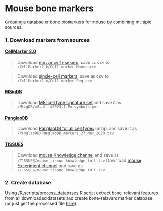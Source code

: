 # Mouse bone markers

Creating a databse of bone biomarkers for mouse by combining multiple sources. 

### 1. Download markers from sources

#### [CellMarker 2.0](http://bio-bigdata.hrbmu.edu.cn/CellMarker/index.html)
> Download [mouse cell markers](http://bio-bigdata.hrbmu.edu.cn/CellMarker/CellMarker_download_files/file/Cell_marker_Mouse.xlsx), save as csv to `/CellMarker2_0/Cell_marker_Mouse.csv`

> Download [single-cell markers](http://bio-bigdata.hrbmu.edu.cn/CellMarker/CellMarker_download_files/file/Cell_marker_Seq.xlsx), save as csv to `/CellMarker2_0/Cell_marker_Seq.csv`

#### [MSigDB](https://www.gsea-msigdb.org/gsea/msigdb/index.jsp)
> Download [M8: cell type signature set](https://www.gsea-msigdb.org/gsea/msigdb/download_file.jsp?filePath=/msigdb/release/2023.1.Mm/m8.all.v2023.1.Mm.symbols.gmt) and save it as `/MSigDB/m8.all.v2023.1.Mm.symbols.gmt`


#### [PanglaoDB](https://panglaodb.se/index.html)
> Download [PanglaoDB for all cell types](https://panglaodb.se/markers/PanglaoDB_markers_27_Mar_2020.tsv.gz) unzip, and save it as `/PanglaoDB/PanglaoDB_markers_27_Mar_2020.tsv`

#### [TISSUES](https://tissues.jensenlab.org/Search)
> Download [mouse Knowledge channel](https://download.jensenlab.org/mouse_tissue_knowledge_full.tsv) and save as `/TISSUES/mouse_tissue_knowledge_full.tsv`
> Download [mouse Experiment channel](https://download.jensenlab.org/mouse_tissue_experiments_full.tsv) and save as `/TISSUES/mouse_tissue_knowledge_full.tsv`

### 2. Create database
Using [/R_scripts/process_databases.R](https://github.com/kkupkova/Mouse-bone-markers/blob/main/R_scripts/process_databases.R) script  extract bone-relevant features from all downloaded datasets and create bone-relavant marker database (or just get the processed file [here](BONE_DATABASE.tsv)).
